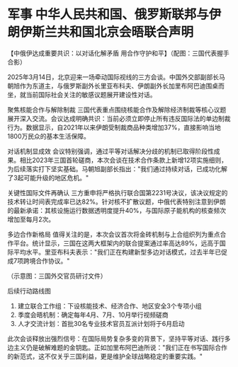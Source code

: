 # 军事 中华人民共和国、俄罗斯联邦与伊朗伊斯兰共和国北京会晤联合声明
【中俄伊达成重要共识：以对话化解矛盾 用合作守护和平】（配图：三国代表握手合影）

2025年3月14日，北京迎来一场牵动国际视线的三方会谈。中国外交部副部长马朝旭作为东道主，与俄罗斯副外长里亚布科夫、伊朗副外长加里布阿巴迪围桌而坐，就当前国际社会关注的敏感议题展开建设性对话。

聚焦核能合作与解除制裁
三国代表重点围绕核能合作及解除经济制裁等核心议题展开深入交流。会议达成明确共识：当前必须立即停止所有违反国际法的单边制裁行为。数据显示，自2021年以来伊朗受制裁商品种类增加37%，直接影响当地1800万民众的基本生活保障。

对话机制显成效
会议特别强调，通过平等对话解决分歧的机制已取得阶段性成果。相比2023年三国首轮磋商，本次会谈在技术合作条款上新增12项实施细则，为后续落实打下坚实基础。马朝旭副部长指出："我们通过持续对话，已成功化解了3起可能升级的地区危机。"

关键性国际文件再确认
三方重申将严格执行联合国第2231号决议，该决议规定的技术转让时间表完成率已达82%。针对核不扩散议题，中俄代表特别注意到伊朗的最新承诺：其核设施运行数据透明度提升40%，与国际原子能机构的核查频次增加至每月2次。

多边合作新格局
值得关注的是，本次会议首次将金砖机制与上合组织列为重点合作平台。统计显示，三国在这两大框架内的联合提案通过率高达89%，远高于国际平均水平。里亚布科夫表示："我们正在构建新型多边对话模式，过去半年已促成7项跨境合作协议。"

（示意图：三国外交官员研讨文件）

后续行动路线图
1. 建立联合工作组：下设核能技术、经济合作、地区安全3个专项小组
2. 季度会晤机制：确定每年4月、7月、10月举行视频磋商
3. 人才交流计划：首批30名专业技术官员互派计划将于6月启动

此次会谈释放出强烈信号：在国际局势复杂多变的背景下，坚持平等对话、践行多边主义仍是破解难题的金钥匙。正如加里布阿巴迪所说："我们正在书写国际合作的新范式，这不仅关乎三国利益，更是维护全球战略稳定的重要实践。"